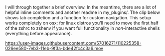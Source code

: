 
I will through together a brief overview. In the meantime, there are a lot of helpful inline comments and another readme in my_plugins/. The clip below shows tab completion and a function for custom navigation. This setup works completely on osx; for linux distros you'll need to move the first half of the zshrc to zshenv if you want full functionality in _non_-interactive shells (everything before appearance).


https://user-images.githubusercontent.com/57016271/110225358-026ee580-7eb3-11eb-9f3a-bde42fc4c3a6.mov
